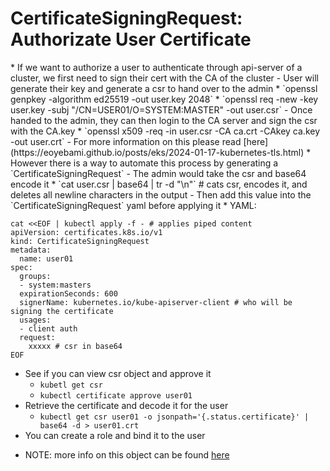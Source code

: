 <h1>CertificateSigningRequest: Authorizate User Certificate</h1>
* If we want to authorize a user to authenticate through api-server of a cluster, we first need to sign their cert with the CA of the cluster
  - User will generate their key and generate a csr to hand over to the admin
    * `openssl genpkey -algorithm ed25519 -out user.key 2048`
    * `openssl req -new -key user.key -subj "/CN=USER01/O=SYSTEM:MASTER" -out user.csr`
  - Once handed to the admin, they can then login to the CA server and sign the csr with the CA.key
    * `openssl x509 -req -in user.csr -CA ca.crt -CAkey ca.key -out user.crt`
  - For more information on this please read [here](https://eoyebami.github.io/posts/eks/2024-01-17-kubernetes-tls.html)
* However there is a way to automate this process by generating a `CertificateSigningRequest`
  - The admin would take the csr and base64 encode it
    * `cat user.csr | base64 | tr -d "\n"` # cats csr, encodes it, and deletes all newline characters in the output 
  - Then add this value into the `CertificateSigningRequest` yaml before applying it
    * YAML:
 
```
cat <<EOF | kubectl apply -f - # applies piped content
apiVersion: certificates.k8s.io/v1
kind: CertificateSigningRequest
metadata:
  name: user01
spec:
  groups:
  - system:masters
  expirationSeconds: 600
  signerName: kubernetes.io/kube-apiserver-client # who will be signing the certificate
  usages:
  - client auth
  request:
    xxxxx # csr in base64
EOF
```
  
  - See if you can view csr object and approve it
    * `kubetl get csr`
    * `kubectl certificate approve user01`
  - Retrieve the certificate and decode it for the user
    * `kubectl get csr user01 -o jsonpath='{.status.certificate}' | base64 -d > user01.crt`
  - You can create a role and bind it to the user
* NOTE: more info on this object can be found [here](https://kubernetes.io/docs/reference/access-authn-authz/certificate-signing-requests/#cluster-trust-bundles)
